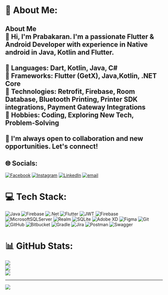 # 💫 About Me:
## About Me<br>👋 Hi, I'm Prabakaran. I'm a passionate **Flutter & Android Developer** with experience in **Native android in Java, Kotlin and Flutter**.  <br><br>🔹 **Languages:** Dart, Kotlin, Java, C#  <br>🔹 **Frameworks:** Flutter (GetX), Java,Kotlin, .NET Core  <br>🔹 **Technologies:** Retrofit, Firebase, Room Database, Bluetooth Printing, Printer SDK integrations, Payment Gateway Integrations <br>🔹 **Hobbies:** Coding, Exploring New Tech, Problem-Solving  <br><br>🚀 I'm always open to collaboration and new opportunities. Let's connect!


## 🌐 Socials:
[![Facebook](https://img.shields.io/badge/Facebook-%231877F2.svg?logo=Facebook&logoColor=white)](https://facebook.com/prabagaran.t.3) [![Instagram](https://img.shields.io/badge/Instagram-%23E4405F.svg?logo=Instagram&logoColor=white)](https://instagram.com/praba_karan_26995) [![LinkedIn](https://img.shields.io/badge/LinkedIn-%230077B5.svg?logo=linkedin&logoColor=white)](https://linkedin.com/in/praba-karan-952266a1/) [![email](https://img.shields.io/badge/Email-D14836?logo=gmail&logoColor=white)](mailto:prabagaranboss@gmail.com) 

# 💻 Tech Stack:
![Java](https://img.shields.io/badge/java-%23ED8B00.svg?style=for-the-badge&logo=openjdk&logoColor=white) ![Firebase](https://img.shields.io/badge/firebase-%23039BE5.svg?style=for-the-badge&logo=firebase) ![.Net](https://img.shields.io/badge/.NET-5C2D91?style=for-the-badge&logo=.net&logoColor=white) ![Flutter](https://img.shields.io/badge/Flutter-%2302569B.svg?style=for-the-badge&logo=Flutter&logoColor=white) ![JWT](https://img.shields.io/badge/JWT-black?style=for-the-badge&logo=JSON%20web%20tokens) ![Firebase](https://img.shields.io/badge/firebase-a08021?style=for-the-badge&logo=firebase&logoColor=ffcd34) ![MicrosoftSQLServer](https://img.shields.io/badge/Microsoft%20SQL%20Server-CC2927?style=for-the-badge&logo=microsoft%20sql%20server&logoColor=white) ![Realm](https://img.shields.io/badge/Realm-39477F?style=for-the-badge&logo=realm&logoColor=white) ![SQLite](https://img.shields.io/badge/sqlite-%2307405e.svg?style=for-the-badge&logo=sqlite&logoColor=white) ![Adobe XD](https://img.shields.io/badge/Adobe%20XD-470137?style=for-the-badge&logo=Adobe%20XD&logoColor=#FF61F6) ![Figma](https://img.shields.io/badge/figma-%23F24E1E.svg?style=for-the-badge&logo=figma&logoColor=white) ![Git](https://img.shields.io/badge/git-%23F05033.svg?style=for-the-badge&logo=git&logoColor=white) ![GitHub](https://img.shields.io/badge/github-%23121011.svg?style=for-the-badge&logo=github&logoColor=white) ![Bitbucket](https://img.shields.io/badge/bitbucket-%230047B3.svg?style=for-the-badge&logo=bitbucket&logoColor=white) ![Gradle](https://img.shields.io/badge/Gradle-02303A.svg?style=for-the-badge&logo=Gradle&logoColor=white) ![Jira](https://img.shields.io/badge/jira-%230A0FFF.svg?style=for-the-badge&logo=jira&logoColor=white) ![Postman](https://img.shields.io/badge/Postman-FF6C37?style=for-the-badge&logo=postman&logoColor=white) ![Swagger](https://img.shields.io/badge/-Swagger-%23Clojure?style=for-the-badge&logo=swagger&logoColor=white)
# 📊 GitHub Stats:
![](https://github-readme-stats.vercel.app/api?username=praba007&theme=dark&hide_border=false&include_all_commits=false&count_private=false)<br/>
![](https://github-readme-streak-stats.herokuapp.com/?user=praba007&theme=dark&hide_border=false)<br/>
![](https://github-readme-stats.vercel.app/api/top-langs/?username=praba007&theme=dark&hide_border=false&include_all_commits=false&count_private=false&layout=compact)

---
[![](https://visitcount.itsvg.in/api?id=praba007&icon=0&color=0)](https://visitcount.itsvg.in)
